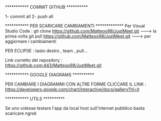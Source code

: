 *********** COMMIT GITHUB **********

1- commit all
2- push all

*********** PER SCARICARE CAMBIAMENTI *************
Per Visual Studio Code :
git clone https://github.com/Matteoo98/JustMeet.git ---> la prima volta
git pull https://github.com/Matteoo98/JustMeet.git  ---> per aggiornare i cambiamenti
 
PER ECLIPSE :
tasto destro , team , pull... 

Link corretto del repository :
https://github.com:443/Matteoo98/JustMeet.git

*********** GOOGLE DIAGRAMS **********

PER CAMBIARE I DIAGRAMMI CON ALTRE FORME CLICCARE IL LINK : https://developers.google.com/chart/interactive/docs/gallery?hl=it

*********** UTILS **********

Se uno volesse testare l'app da local host sull'internet pubblico basta scaricare ngrok 
